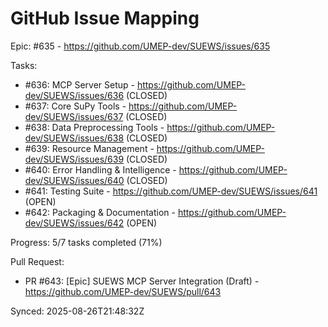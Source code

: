 # GitHub Issue Mapping

Epic: #635 - https://github.com/UMEP-dev/SUEWS/issues/635

Tasks:
- #636: MCP Server Setup - https://github.com/UMEP-dev/SUEWS/issues/636 (CLOSED)
- #637: Core SuPy Tools - https://github.com/UMEP-dev/SUEWS/issues/637 (CLOSED)
- #638: Data Preprocessing Tools - https://github.com/UMEP-dev/SUEWS/issues/638 (CLOSED)
- #639: Resource Management - https://github.com/UMEP-dev/SUEWS/issues/639 (CLOSED)
- #640: Error Handling & Intelligence - https://github.com/UMEP-dev/SUEWS/issues/640 (CLOSED)
- #641: Testing Suite - https://github.com/UMEP-dev/SUEWS/issues/641 (OPEN)
- #642: Packaging & Documentation - https://github.com/UMEP-dev/SUEWS/issues/642 (OPEN)

Progress: 5/7 tasks completed (71%)

Pull Request:
- PR #643: [Epic] SUEWS MCP Server Integration (Draft) - https://github.com/UMEP-dev/SUEWS/pull/643

Synced: 2025-08-26T21:48:32Z
